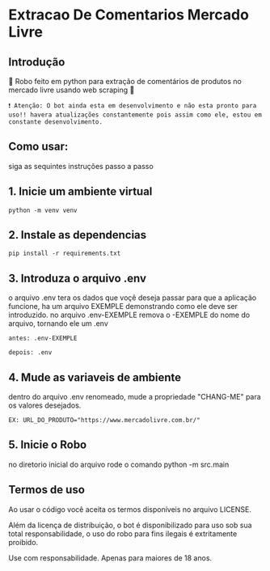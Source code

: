 # Extracao De Comentarios Mercado Livre

## Introdução

🤖 Robo feito em python para extração de comentários de produtos no mercado livre usando web scraping 🤖


    ❗ Atenção: O bot ainda esta em desenvolvimento e não esta pronto para uso!! havera atualizações constantemente pois assim como ele, estou em constante desenvolvimento.

## Como usar:
siga as sequintes instruções passo a passo

## 1. Inicie um ambiente virtual
    python -m venv venv

## 2. Instale as dependencias
    pip install -r requirements.txt

## 3. Introduza o arquivo .env
o arquivo .env tera os dados que voçê deseja passar para que a aplicação funcione, ha um arquivo EXEMPLE demonstrando como ele deve ser introduzido.
no arquivo .env-EXEMPLE remova o -EXEMPLE do nome do arquivo, tornando ele um .env

    antes: .env-EXEMPLE

    depois: .env

## 4. Mude as variaveis de ambiente

dentro do arquivo .env renomeado, mude a propriedade "CHANG-ME" para os valores desejados.

    EX: URL_DO_PRODUTO="https://www.mercadolivre.com.br/"

## 5. Inicie o Robo

no diretorio inicial do arquivo rode o comando
    python -m src.main

## Termos de uso

Ao usar o código você aceita os termos disponíveis no arquivo LICENSE.

Além da licença de distribuição, o bot é disponibilizado para uso
sob sua total responsabilidade, o uso do robo para fins ilegais
é extritamente proibido.

Use com responsabilidade. Apenas para maiores de 18 anos.
